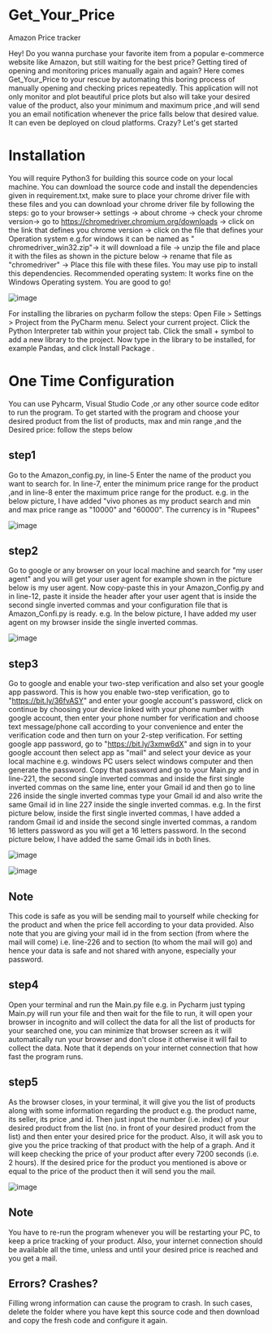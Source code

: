 # Get_Your_Price
Amazon Price tracker

Hey! Do you wanna purchase your favorite item from a popular e-commerce website like Amazon, but still waiting for the best price? Getting tired of opening and monitoring prices manually again and again? Here comes Get_Your_Price to your rescue by automating this boring process of manually opening and checking prices repeatedly. This application will not only monitor and plot beautiful price plots but also will take your desired value of the product, also your minimum and maximum price ,and will send you an email notification whenever the price falls below that desired value. It can even be deployed on cloud platforms. Crazy? Let's get started

# Installation
You will require Python3 for building this source code on your local machine. You can download the source code and install the dependencies given in requirement.txt, make sure to place your chrome driver file with these files and you can download your chrome driver file by following the steps: go to your browser-> settings -> about chrome -> check your chrome version-> go to https://chromedriver.chromium.org/downloads -> click on the link that defines you chrome version -> click on the file that defines your Operation system e.g.for windows it can be named as "	chromedriver_win32.zip"-> it will download a file -> unzip the file and place it with the files as shown in the picture below -> rename that file as "chromedriver" -> Place this file with these files. You may use pip to install this dependencies. Recommended operating system: It works fine on the Windows Operating system. You are good to go!

![image](https://user-images.githubusercontent.com/63044831/124711316-8e555480-df1b-11eb-9cc1-cd3a5c842058.png)


For installing the libraries on pycharm follow the steps:
Open File > Settings > Project from the PyCharm menu.
Select your current project.
Click the Python Interpreter tab within your project tab.
Click the small + symbol to add a new library to the project.
Now type in the library to be installed, for example Pandas, and click Install Package .

# One Time Configuration
You can use Pyhcarm, Visual Studio Code ,or any other source code editor to run the program. 
To get started with the program and choose your desired product from the list of products, max and min range ,and the Desired price: follow the steps below

## step1 
Go to the Amazon_config.py, in line-5 Enter the name of the product you want to search for. In line-7, enter the minimum price range for the product ,and in line-8 enter the maximum price range for the product. e.g. in the below picture, I have added "vivo phones as my product search and min and max price range as "10000" and "60000". The currency is in "Rupees"

![image](https://user-images.githubusercontent.com/63044831/124705543-711c8800-df13-11eb-88ce-bea189db9855.png)


## step2
Go to google or any browser on your local machine and search for "my user agent" and you will get your user agent for example shown in the picture below is my user agent. Now copy-paste this in your Amazon_Config.py and in line-12, paste it inside the header after your user agent that is inside the second single inverted commas and your 
configuration file that is Amazon_Confi.py is ready. e.g. In the below picture, I have added my user agent on my browser inside the single inverted commas.

![image](https://user-images.githubusercontent.com/63044831/124705860-f56f0b00-df13-11eb-9995-2a8a7e8a49fc.png)


## step3
Go to google and enable your two-step verification and also set your google app password. This is how you enable two-step verification, go to "https://bit.ly/36fvASY" and enter your google account's password, click on continue by choosing your device linked with your phone number with google account, then enter your phone number for verification and choose text message/phone call according to your convenience and enter the verification code and then turn on your 2-step verification. 
For setting google app password, go to "https://bit.ly/3xmw6dX" and sign in to your google account then select app as "mail" and select your device as your local machine e.g. windows PC users select windows computer and then generate the password. Copy that password and go to your Main.py and in line-221, the second single inverted commas and inside the first single inverted commas on the same line, enter your Gmail id and then go to line 226 inside the single inverted commas type your Gmail id and also write the same Gmail id in line 227 inside the single inverted commas.
e.g. In the first picture below, inside the first single inverted commas, I have added a random Gmail id and inside the second single inverted commas, a random 16 letters password as you will get a 16 letters password. In the second picture below, I have added the same Gmail ids in both lines.

![image](https://user-images.githubusercontent.com/63044831/124706157-76c69d80-df14-11eb-9d51-641ac41b91aa.png)

![image](https://user-images.githubusercontent.com/63044831/124706500-08360f80-df15-11eb-98f3-babdabc2a59f.png)


## Note
This code is safe as you will be sending mail to yourself while checking for the product and when the price fell according to your data provided. Also note that you are giving your mail id in the from section (from where the mail will come) i.e. line-226 and to section (to whom the mail will go) and hence your data is safe and not shared with anyone, especially your password.
## step4
Open your terminal and run the Main.py file e.g. in Pycharm just typing Main.py will run your file and then wait for the file to run, it will open your browser in incognito and will collect the data for all the list of products for your searched one, you can minimize that browser screen as it will automatically run your browser and don't close it otherwise it will fail to collect the data. Note that it depends on your internet connection that how fast the program runs.
## step5
As the browser closes, in your terminal, it will give you the list of products along with some information regarding the product e.g. the product name, its seller, its price ,and id. Then just input the number (i.e. index) of your desired product from the list (no. in front of your desired product from the list) and then enter your desired price for the product. Also, it will ask you to give you the price tracking of that product with the help of a graph. And it will keep checking the price of your product after every 7200 seconds (i.e. 2 hours). If the desired price for the product you mentioned is above or equal to the price of the product then it will send you the mail.

![image](https://user-images.githubusercontent.com/63044831/124706969-c9548980-df15-11eb-973b-b2cabfb8cd5c.png)


## Note
You have to re-run the program whenever you will be restarting your PC, to keep a price tracking of your product. Also, your internet connection should be available all the time, unless and until your desired price is reached and you get a mail. 

## Errors? Crashes?
Filling wrong information can cause the program to crash. In such cases, delete the folder where you have kept this source code and then download and copy the fresh code and configure it again.
